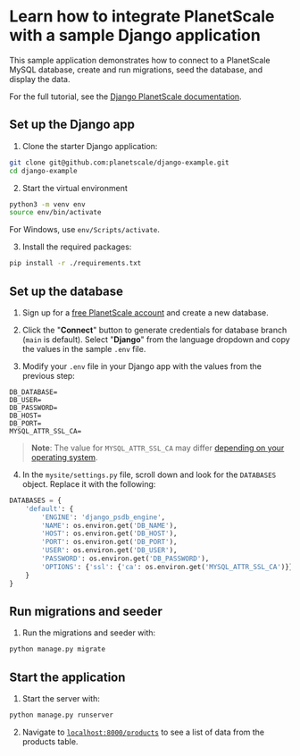 # Learn how to integrate PlanetScale with a sample Django application

This sample application demonstrates how to connect to a PlanetScale MySQL database, create and run migrations, seed the database, and display the data.

For the full tutorial, see the [Django PlanetScale documentation](https://docs.planetscale.com/tutorials/connect-django-app).

## Set up the Django app

1. Clone the starter Django application:

```bash
git clone git@github.com:planetscale/django-example.git
cd django-example
```

2. Start the virtual environment

```bash
python3 -m venv env
source env/bin/activate
```

For Windows, use `env/Scripts/activate`.

3. Install the required packages:

```bash
pip install -r ./requirements.txt
```

## Set up the database

1. Sign up for a [free PlanetScale account](https://planetscale.com/sign-up) and create a new database.

2. Click the "**Connect**" button to generate credentials for database branch (`main` is default). Select "**Django**" from the language dropdown and copy the values in the sample `.env` file.

3. Modify your `.env` file in your Django app with the values from the previous step:

```
DB_DATABASE=
DB_USER=
DB_PASSWORD=
DB_HOST=
DB_PORT=
MYSQL_ATTR_SSL_CA=
```

> **Note**: The value for `MYSQL_ATTR_SSL_CA` may differ [depending on your operating system](https://docs.planetscale.com/reference/secure-connections#ca-root-configuration).

4. In the `mysite/settings.py` file, scroll down and look for the `DATABASES` object. Replace it with the following:

```python
DATABASES = {
    'default': {
        'ENGINE': 'django_psdb_engine',
        'NAME': os.environ.get('DB_NAME'),
        'HOST': os.environ.get('DB_HOST'),
        'PORT': os.environ.get('DB_PORT'),
        'USER': os.environ.get('DB_USER'),
        'PASSWORD': os.environ.get('DB_PASSWORD'),
        'OPTIONS': {'ssl': {'ca': os.environ.get('MYSQL_ATTR_SSL_CA')}}
    }
}
```

## Run migrations and seeder

1. Run the migrations and seeder with:

```bash
python manage.py migrate
```

## Start the application

1. Start the server with:

```bash
python manage.py runserver
```

2. Navigate to [`localhost:8000/products`](http://localhost:8000/products) to see a list of data from the products table. 